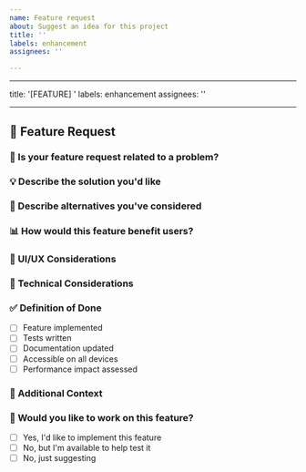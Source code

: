 ```yaml
---
name: Feature request
about: Suggest an idea for this project
title: ''
labels: enhancement
assignees: ''

---
```


---
title: '[FEATURE] '
labels: enhancement
assignees: ''

---

## 🚀 Feature Request

### 🤔 Is your feature request related to a problem?
<!-- A clear and concise description of what the problem is. Ex. I'm always frustrated when [...] -->

### 💡 Describe the solution you'd like
<!-- A clear and concise description of what you want to happen. -->

### 🔄 Describe alternatives you've considered
<!-- A clear and concise description of any alternative solutions or features you've considered. -->

### 📊 How would this feature benefit users?
<!-- Explain how this feature would improve the user experience or add value to the project. -->

### 🎨 UI/UX Considerations
<!-- If this feature involves UI changes, describe how it should look/behave. Mock-ups are welcome! -->

### 📐 Technical Considerations
<!-- Any technical details, constraints, or implementation ideas you'd like to share. -->

### ✅ Definition of Done
<!-- What needs to be completed for this feature to be considered finished? -->
- [ ] Feature implemented
- [ ] Tests written
- [ ] Documentation updated
- [ ] Accessible on all devices
- [ ] Performance impact assessed

### 📝 Additional Context
<!-- Add any other context, screenshots, or examples about the feature request here. -->

### 🙋 Would you like to work on this feature?
<!-- Let us know if you'd like to implement this feature yourself! -->
- [ ] Yes, I'd like to implement this feature
- [ ] No, but I'm available to help test it
- [ ] No, just suggesting

